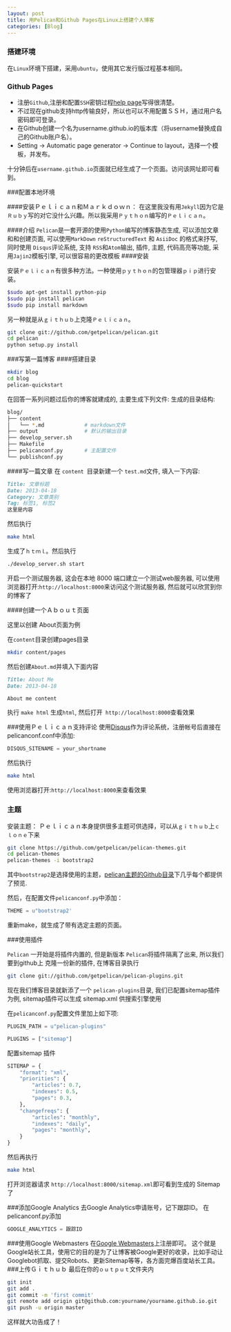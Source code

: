 ```yaml
---
layout: post
title: 用Pelican和Github Pages在Linux上搭建个人博客
categories: [Blog]
---
```


### 搭建环境

在`Linux`环境下搭建，采用`ubuntu`，使用其它发行版过程基本相同。

### Github Pages

* 注册`Github`,注册和配置`SSH`密钥过程[help page](http://help.github.com/articles/set-up-git)写得很清楚。
* 不过现在github支持http传输良好，所以也可以不用配置ＳＳＨ，通过用户名密码即可登录。
* 在Github创建一个名为username.github.io的版本库（将username替换成自己的Github账户名）。
* Setting -> Automatic page generator -> Continue to layout，选择一个模板，并发布。

十分钟后在`username.github.io`页面就已经生成了一个页面。访问该网址即可看到。

###配置本地环境

####安装Ｐｅｌｉｃａｎ和Ｍａｒｋｄｏｗｎ：
在这里我没有用`Jekyll`因为它是`Ｒｕｂｙ`写的对它没什么兴趣。所以我采用`Ｐｙｔｈｏｎ`编写的`Ｐｅｌｉｃａｎ`。

####介绍
`Pelican`是一套开源的使用`Python`编写的博客静态生成, 可以添加文章和和创建页面, 可以使用`MarkDown` `reStructuredText` 和 `AsiiDoc` 的格式来抒写, 同时使用 `Disqus`评论系统, 支持 `RSS`和`Atom`输出, 插件, 主题, 代码高亮等功能, 采用`Jajin2`模板引擎, 可以很容易的更改模板
####安装

安装`Ｐｅｌｉｃａｎ`有很多种方法。一种使用`ｐｙｔｈｏｎ`的包管理器`ｐｉｐ`进行安装。

```sh
$sudo apt-get install python-pip
$sudo pip install pelican
$sudo pip install markdown

```

另一种就是从`ｇｉｔｈｕｂ`上克隆`Ｐｅｌｉｃａｎ`。

```sh
git clone git://github.com/getpelican/pelican.git       
cd pelican
python setup.py install

```

###写第一篇博客
####搭建目录

```sh
mkdir blog
cd blog
pelican-quickstart
```
在回答一系列问题过后你的博客就建成的, 主要生成下列文件:
生成的目录结构:

```sh
blog/
├── content
│   └── *.md             # markdown文件
├── output               # 默认的输出目录
├── develop_server.sh
├── Makefile
├── pelicanconf.py       # 主配置文件
└── publishconf.py
```




####写一篇文章
在 `content `目录新建一个 `test.md`文件, 填入一下内容:

```md
Title: 文章标题
Date: 2013-04-18
Category: 文章类别
Tag: 标签1, 标签2
这里是内容
```

然后执行

```sh
make html
```

生成了`ｈｔｍｌ`。然后执行

```sh
./develop_server.sh start
```

开启一个测试服务器, 这会在本地 8000 端口建立一个测试web服务器, 可以使用浏览器打开:`http://localhost:8000`来访问这个测试服务器, 然后就可以欣赏到你的博客了


####创建一个Ａｂｏｕｔ页面





这里以创建 About页面为例

在`content`目录创建pages目录

```sh
mkdir content/pages
```

然后创建`About.md`并填入下面内容

```md
Title: About Me
Date: 2013-04-18

About me content
```


执行 `make html` 生成`html`, 然后打开` http://localhost:8000`查看效果

###使用Ｐｅｌｉｃａｎ支持评论
使用[Disqus](http://disqus.com/)作为评论系统，注册帐号后直接在pelicanconf.conf中添加:


```python
DISQUS_SITENAME = your_shortname
```


然后执行


```sh
make html
```


使用浏览器打开:`http://localhost:8000`来查看效果

### 主题


安装主题：
Ｐｅｌｉｃａｎ本身提供很多主题可供选择，可以从`ｇｉｔｈｕｂ`上`ｃｌｏｎｅ`下来


```sh
git clone https://github.com/getpelican/pelican-themes.git
cd pelican-themes
pelican-themes -i bootstrap2
```


其中`bootstrap2`是选择使用的主题，[pelican主题的Github目录](http://github.com/getpelican/pelican-themes)下几乎每个都提供了预览.

然后，在配置文件`pelicanconf.py`中添加：

```python
THEME = u"bootstrap2'
```

重新make，就生成了带有选定主题的页面。

###使用插件

`Pelican` 一开始是将插件内置的, 但是新版本 `Pelican`将插件隔离了出来, 所以我们要到github上 克隆一份新的插件, 在博客目录执行

```sh
git clone git://github.com/getpelican/pelican-plugins.git    
```

现在我们博客目录就新添了一个 `pelican-plugins`目录, 我们已配置sitemap插件为例, sitemap插件可以生成 sitemap.xml 供搜索引擎使用

在`pelicanconf.py`配置文件里加上如下项:

```python
PLUGIN_PATH = u"pelican-plugins"

PLUGINS = ["sitemap"]
```

配置sitemap 插件



```python
SITEMAP = {
    "format": "xml",
    "priorities": {
        "articles": 0.7,
        "indexes": 0.5,
        "pages": 0.3,
    },
    "changefreqs": {
        "articles": "monthly",
        "indexes": "daily",
        "pages": "monthly",
    }
}
```


然后再执行

```sh
make html
```


打开浏览器请求 `http://localhost:8000/sitemap.xml`即可看到生成的 Sitemap 了

###添加Google Analytics
去Google Analytics申请账号，记下跟踪ID。 在pelicanconf.py添加


```python
GOOGLE_ANALYTICS = 跟踪ID
```


###使用Google Webmasters
在[Google Webmasters](http://www.google.com/webmasters/)上注册即可。
这个就是Google站长工具，使用它的目的是为了让博客被Google更好的收录，比如手动让Googlebot抓取、提交Robots、更新Sitemap等等，各方面完爆百度站长工具。
###上传Ｇｉｔｈｕｂ
最后在你的`ｏｕｔｐｕｔ`文件夹内


```sh
git init
git add .
git commit -m 'first commit' 
git remote add origin git@github.com:yourname/yourname.github.io.git
git push -u origin master
```


这样就大功告成了！









